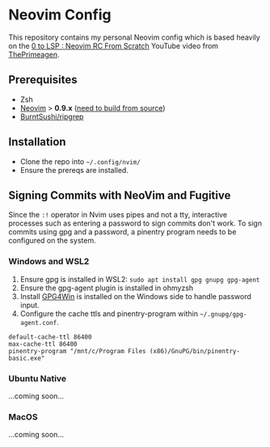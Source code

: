 # Neovim Config

This repository contains my personal Neovim config which is based heavily on the [0 to LSP : Neovim RC From Scratch](https://www.youtube.com/watch?v=w7i4amO_zaE) YouTube video from [ThePrimeagen](https://www.youtube.com/@ThePrimeagen).

## Prerequisites

* Zsh
* [Neovim](https://github.com/neovim/neovim) > **0.9.x** ([need to build from source](https://github.com/neovim/neovim/blob/master/BUILD.md))
* [BurntSushi/ripgrep](https://github.com/BurntSushi/ripgrep)

## Installation

* Clone the repo into `~/.config/nvim/`
* Ensure the prereqs are installed.

## Signing Commits with NeoVim and Fugitive

Since the `:!` operator in Nvim uses pipes and not a tty, interactive processes such as entering a password to sign commits don't work. To sign commits using gpg and a password, a pinentry program needs to be configured on the system.

### Windows and WSL2

1. Ensure gpg is installed in WSL2: `sudo apt install gpg gnupg gpg-agent`
2. Ensure the gpg-agent plugin is installed in ohmyzsh
3. Install [GPG4Win](https://www.gpg4win.org/) is installed on the Windows side to handle password input.
4. Configure the cache ttls and pinentry-program within `~/.gnupg/gpg-agent.conf`.
```
default-cache-ttl 86400
max-cache-ttl 86400
pinentry-program "/mnt/c/Program Files (x86)/GnuPG/bin/pinentry-basic.exe"
```

### Ubuntu Native

...coming soon...

### MacOS

...coming soon...
